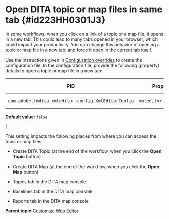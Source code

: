# Open DITA topic or map files in same tab {#id223HH0301J3}

In some workflows, when you click on a link of a topic or a map file, it opens in a new tab. This could lead to many tabs opened in your browser, which could impact your productivity. You can change this behavior of opening a topic or map file in a new tab, and force it open in the current tab itself.

Use the instructions given in [Configuration overrides](download-install-additional-config-override.md#) to create the configuration file. In the configuration file, provide the following \(property\) details to open a topic or map file in a new tab:

|PID|Property Key|Property Value|
|---|------------|--------------|
|`com.adobe.fmdita.xmleditor.config.XmlEditorConfig`|`xmleditor.openinsametab`|Boolean \(true/false\).

**Default value**: `false`

|

This setting impacts the following places from where you can access the topic or map files:

-   Create DITA Topic \(at the end of the workflow, when you click the **Open Topic** button\)

-   Create DITA Map \(at the end of the workflow, when you click the **Open Map** button\)

-   Topics tab in the DITA map console

-   Baselines tab in the DITA map console

-   Reports tab in the DITA map console


**Parent topic:**[Customize Web Editor](conf-web-editor.md)

